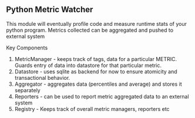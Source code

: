 ## Python Metric Watcher

This module will eventually profile code and measure runtime stats of your python program.
Metrics collected can be aggregated and pushed to external system

Key Components
1) MetricManager - keeps track of tags, data for a particular METRIC. Guards entry of data into datastore for that particular metric.
2) Datastore - uses sqlite as backend for now to ensure atomicity and transactional behavior.
3) Aggregator - aggregates data (percentiles and average) and stores it separately
4) Reporters - can be used to report metric aggregated data to an external system
5) Registry - Keeps track of overall metric managers, reporters etc

